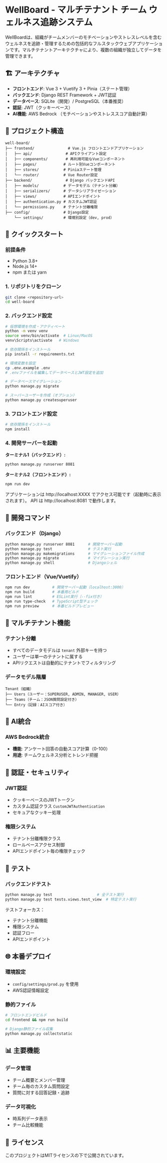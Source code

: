# WellBoard - マルチテナント チーム ウェルネス追跡システム

WellBoardは、組織がチームメンバーのモチベーションやストレスレベルを含むウェルネスを追跡・管理するための包括的なフルスタックウェブアプリケーションです。マルチテナントアーキテクチャにより、複数の組織が独立してデータを管理できます。

## 🏗️ アーキテクチャ

- **フロントエンド**: Vue 3 + Vuetify 3 + Pinia（ステート管理）
- **バックエンド**: Django REST Framework + JWT認証
- **データベース**: SQLite（開発）/ PostgreSQL（本番推奨）
- **認証**: JWT（クッキーベース）
- **AI機能**: AWS Bedrock （モチベーションやストレススコア自動計算）

## 📁 プロジェクト構造

```
well-board/
├── frontend/               # Vue.js フロントエンドアプリケーション
│   ├── api/               # APIクライアント設定
│   ├── components/        # 再利用可能なVueコンポーネント
│   ├── pages/            # ルート別Vueコンポーネント
│   ├── stores/           # Piniaステート管理
│   └── router/           # Vue Router設定
├── backend/               # Django バックエンドAPI
│   ├── models/           # データモデル（テナント分離）
│   ├── serializers/      # データシリアライゼーション
│   ├── views/            # APIエンドポイント
│   ├── authentication.py # カスタムJWT認証
│   └── permissions.py    # テナント分離権限
├── config/               # Django設定
    └── settings/         # 環境別設定（dev, prod）
```

## 🚀 クイックスタート

### 前提条件
- Python 3.8+
- Node.js 14+
- npm または yarn

### 1. リポジトリをクローン
```bash
git clone <repository-url>
cd well-board
```

### 2. バックエンド設定
```bash
# 仮想環境を作成・アクティベート
python -m venv venv 
source venv/bin/activate  # Linux/MacOS
venv\Scripts\activate   # Windows

# 依存関係をインストール
pip install -r requirements.txt

# 環境変数を設定
cp .env.example .env
# .envファイルを編集してデータベースとJWT設定を追加

# データベースマイグレーション
python manage.py migrate

# スーパーユーザーを作成（オプション）
python manage.py createsuperuser
```

### 3. フロントエンド設定
```bash
# 依存関係をインストール
npm install
```

### 4. 開発サーバーを起動

**ターミナル1（バックエンド）:**
```bash
python manage.py runserver 8081
```

**ターミナル2（フロントエンド）:**
```bash
npm run dev
```

アプリケーションは http://localhost:XXXX でアクセス可能です（起動時に表示されます）。
API は http://localhost:8081 で動作します。

## 🔧 開発コマンド

### バックエンド（Django）
```bash
python manage.py runserver 8081      # 開発サーバー起動
python manage.py test                # テスト実行
python manage.py makemigrations      # マイグレーションファイル作成
python manage.py migrate             # マイグレーション実行
python manage.py shell               # Djangoシェル
```

### フロントエンド（Vue/Vuetify）
```bash
npm run dev          # 開発サーバー起動（localhost:3000）
npm run build        # 本番用ビルド
npm run lint         # ESLint実行（--fix付き）
npm run type-check   # TypeScript型チェック
npm run preview      # 本番ビルドプレビュー
```

## 🏢 マルチテナント機能

### テナント分離
- すべてのデータモデルは `tenant` 外部キーを持つ
- ユーザーは単一のテナントに属する
- APIリクエストは自動的にテナントでフィルタリング

### データモデル階層
```
Tenant（組織）
├── Users（ユーザー：SUPERUSER, ADMIN, MANAGER, USER）
├── Teams（チーム：JSON質問設定付き）
└── Entry（記録：AIスコア付き）
```

## 🤖 AI統合

### AWS Bedrock統合
- **機能**: アンケート回答の自動スコア計算（0-100）
- **用途**: チームウェルネス分析とトレンド把握

## 🔐 認証・セキュリティ

### JWT認証
- クッキーベースのJWTトークン
- カスタム認証クラス `CustomJWTAuthentication`
- セキュアなクッキー処理

### 権限システム
- テナント分離権限クラス
- ロールベースアクセス制御
- APIエンドポイント毎の権限チェック

## 🧪 テスト

### バックエンドテスト
```bash
python manage.py test                    # 全テスト実行
python manage.py test tests.views.test_view  # 特定テスト実行
```

テストフォーカス：
- テナント分離機能
- 権限システム
- 認証フロー
- APIエンドポイント

## 🌐 本番デプロイ

### 環境設定
- `config/settings/prod.py` を使用
- AWS認証情報設定

### 静的ファイル
```bash
# フロントエンドビルド
cd frontend && npm run build

# Django静的ファイル収集
python manage.py collectstatic
```

## 📊 主要機能

### データ管理
- チーム概要とメンバー管理
- チーム毎のカスタム質問設定
- 質問に対する回答記録・追跡

### データ可視化
- 時系列データ表示
- チーム比較機能

## 📝 ライセンス

このプロジェクトはMITライセンスの下で公開されています。
